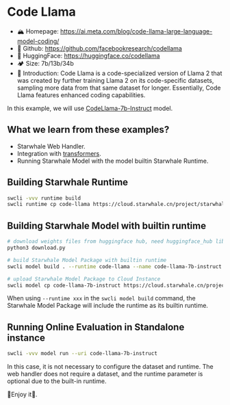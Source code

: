 Code Llama
======

- 🏔️ Homepage: <https://ai.meta.com/blog/code-llama-large-language-model-coding/>
- 🌋 Github: <https://github.com/facebookresearch/codellama>
- 🤗 HuggingFace: <https://huggingface.co/codellama>
- 🏕️ Size: 7b/13b/34b
- 🎇 Introduction: Code Llama is a code-specialized version of Llama 2 that was created by further training Llama 2 on its code-specific datasets, sampling more data from that same dataset for longer. Essentially, Code Llama features enhanced coding capabilities.

In this example, we will use [CodeLlama-7b-Instruct](https://huggingface.co/codellama/CodeLlama-7b-Instruct-hf) model.

What we learn from these examples?
------

- Starwhale Web Handler.
- Integration with [transformers](https://huggingface.co/docs/transformers/index).
- Running Starwhale Model with the model builtin Starwhale Runtime.

Building Starwhale Runtime
------

```bash
swcli -vvv runtime build
swcli runtime cp code-llama https://cloud.starwhale.cn/project/starwhale:code-generation
```

Building Starwhale Model with builtin runtime
------

```bash
# download weights files from huggingface hub, need huggingface_hub lib
python3 download.py

# build Starwhale Model Package with builtin runtime
swcli model build . --runtime code-llama --name code-llama-7b-instruct -m inference

# upload Starwhale Model Package to Cloud Instance
swcli model cp code-llama-7b-instruct https://cloud.starwhale.cn/project/starwhale:code-generation
```

When using `--runtime xxx` in the `swcli model build` command, the Starwhale Model Package will include the runtime as its builtin runtime.

Running Online Evaluation in Standalone instance
------

```bash
swcli -vvv model run --uri code-llama-7b-instruct
```

In this case, it is not necessary to configure the dataset and runtime. The web handler does not require a dataset, and the runtime parameter is optional due to the built-in runtime.

🍾Enjoy it🍾.
